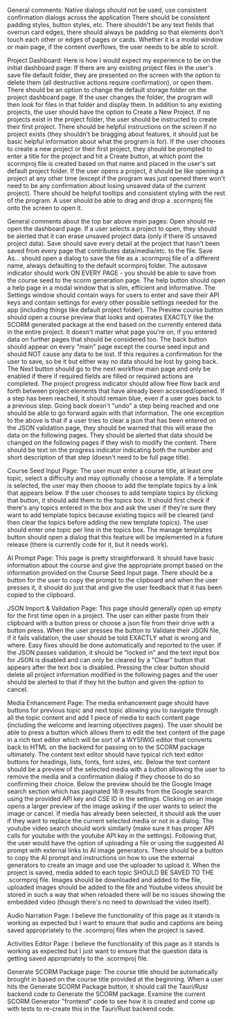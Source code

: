 General comments:
Native dialogs should not be used, use consistent confirmation dialogs across the application
There should be consistent padding styles, button styles, etc.  There shouldn't be any text fields that overrun card edges, there should always be padding so that elements don't touch each other or edges of pages or cards.
Whether it is a modal window or main page, if the content overflows, the user needs to be able to scroll.

Project Dashboard:
Here is how I would expect my experience to be on the initial dashboard page:
If there are any existing project files in the user's save file default folder, they are presented on the screen with the option to delete them (all destructive actions require confirmation), or open them.
There should be an option to change the default storage folder on the project dashboard page.  If the user changes the folder, the program will then look for files in that folder and display them.
In addition to any existing projects, the user should have the option to Create a New Project.
If no projects exist in the project folder, the user should be instructed to create their first project.
There should be helpful instructions on the screen if no project exists (they shouldn't be bragging about features, it should just be basic helpful information about what the program is for).
If the user chooses to create a new project or their first project, they should be prompted to enter a title for the project and hit a Create button, at which point the scormproj file is created based on that name and placed in the user's set default project folder.
If the user opens a project, it should be like opening a project at any other time (except if the program was just opened there won't need to be any confirmation about losing unsaved data of the current project).
There should be helpful tooltips and consistent styling with the rest of the program.
A user should be able to drag and drop a .scormproj file onto the screen to open it.

General comments about the top bar above main pages:
Open should re-open the dashboard page.  If a user selects a project to open, they should be alerted that it can erase unsaved project data (only if there IS unsaved project data).
Save should save every detail at the project that hasn't been saved from every page that contributes data/media/etc. to the file.
Save As... should open a dialog to save the file as a .scormproj file of a different name, always defaulting to the default scormproj folder.
The autosave indicator should work ON EVERY PAGE - you should be able to save from the course seed to the scorm generation page.
The help button should open a help page in a modal window that is slim, efficient and informative.
The Settings window should contain ways for users to enter and save their API keys and contain settings for every other possible settings needed for the app (including things like default project folder).
The Preview course button should open a course preview that looks and operates EXACTLY like the SCORM generated package at the end based on the currently entered data in the entire project.  It doesn't matter what page you're on, if you entered data on further pages that should be considered too.
The back button should appear on every "main" page except the course seed input and should NOT cause any data to be lost.  If this requires a confirmation for the user to save, so be it but either way no data should be lost by going back.
The Next button should go to the next workflow main page and only be enabled if there if required fields are filled or required actions are completed.
The project progress indicator should allow free flow back and forth between project elements that have already been accessed/opened.  If a step has been reached, it should remain blue, even if a user goes back to a previous step.  Going back doesn't "undo" a step being reached and one should be able to go forward again with that information.
The one exception to the above is that if a user tries to clear a json that has been entered on the JSON validation page, they should be warned that this will erase the data on the following pages.  They should be alerted that data should be changed on the following pages if they wish to modify the content.
There should be text on the progress indicator indicating both the number and short description of that step (doesn't need to be full page title).

Course Seed Input Page:
The user must enter a course title, at least one topic, select a difficulty and may optionally choose a template.
If a template is selected, the user may then choose to add the template topics by a link that appears below.
If the user chooses to add template topics by clicking that button, it should add them to the topics box.  It should first check if there's any topics entered in the box and ask the user if they're sure they want to add template topics because existing topics will be cleared (and then clear the topics before adding the new template topics).
The user should enter one topic per line in the topics box.
The manage templates button should open a dialog that this feature will be implemented in a future release (there is currently code for it, but it needs work).

AI Prompt Page:
This page is pretty straightforward.  It should have basic information about the course and give the appropriate prompt based on the information provided on the Course Seed Input page.
There should be a button for the user to copy the prompt to the clipboard and when the user presses it, it should do just that and give the user feedback that it has been copied to the clipboard.

JSON Import & Validation Page:
This page should generally open up empty for the first time open in a project.
The user can either paste from their clipboard with a button press or choose a json file from their drive with a button press.
When the user presses the button to Validate their JSON file, if it fails validation, the user should be told EXACTLY what is wrong and where.  Easy fixes should be done automatically and reported to the user.
If the JSON passes validation, it should be "locked in" and the text input box for JSON is disabled and can only be cleared by a "Clear" button that appears after the text box is disabled.
Pressing the clear button should delete all project information modified in the following pages and the user should be alerted to that if they hit the button and given the option to cancel.

Media Enhancement Page:
The media enhancement page should have buttons for previous topic and next topic allowing you to navigate through all the topic content and add 1 piece of media to each content page (including the welcome and learning objectives pages).
The user should be able to press a button which allows them to edit the text content of the page in a rich text editor which will be sort of a WYSIWIG editor that converts back to HTML on the backend for passing on to the SCORM package ultimately.
The content text editor should have typical rich text editor buttons for headings, lists, fonts, font sizes, etc.
Below the text content should be a preview of the selected media with a button allowing the user to remove the media and a confirmation dialog if they choose to do so confirming their choice.
Below the preview should be the Google Image search section which has paginated 16:9 results from the Google search using the provided API key and CSE ID in the settings.  Clicking on an image opens a larger preview of the image asking if the user wants to select the image or cancel.
If media has already been selected, it should ask the user if they want to replace the current selected media or not in a dialog.
The youtube video search should work similarly (make sure it has proper API calls for youtube with the youtube API key in the settings).
Following that, the user would have the option of uploading a file or using the suggested AI prompt with external links to AI image generators.  There should be a button to copy the AI prompt and instructions on how to use the external generators to create an image and use the uploader to upload it.
When the project is saved, media added to each topic SHOULD BE SAVED TO THE .scormproj file.  Images should be downloaded and added to the file, uploaded images should be added to the file and Youtube videos should be stored in such a way that when reloaded there will be no issues showing the embedded video (though there's no need to download the video itself).

Audio Narration Page:
I believe the functionality of this page as it stands is working as expected but I want to ensure that audio and captions are being saved appropriately to the .scormproj files when the project is saved.

Activities Editor Page:
I believe the functionality of this page as it stands is working as expected but I just want to ensure that the question data is getting saved appropriately to the .scormproj file.

Generate SCORM Package page:
The course title should be automatically brought in based on the course title provided at the beginning.
When a user hits the Generate SCORM Package button, it should call the Tauri/Rust backend code to Generate the SCORM package.  Examine the current SCORM Generator "frontend" code to see how it is created and come up with tests to re-create this in the Tauri/Rust backend code.

